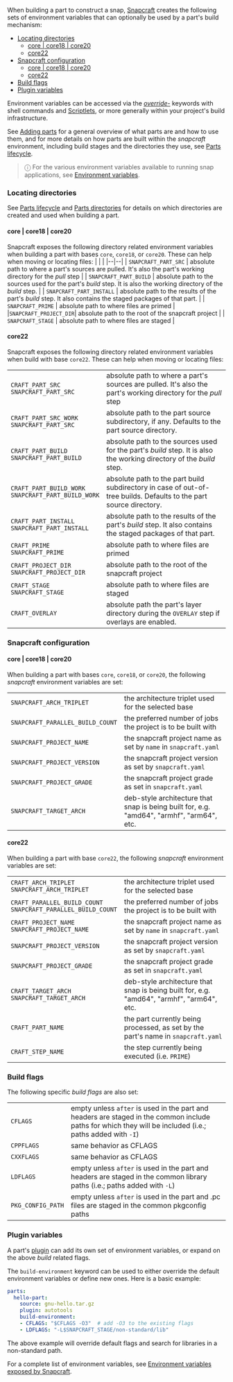 When building a part to construct a snap,  [Snapcraft](/t/snapcraft-overview/8940) creates the following sets of environment variables that can optionally be used by a part's build mechanism:

- [Locating directories](#heading--locating-directories)
  - [core | core18 | core20](#heading--locating-directories-core18-core20)
  - [core22](#heading--locating-directories-core22)
- [Snapcraft configuration](#heading--snapcraft-configuration)
  - [core | core18 | core20](#heading--snapcraft-configuration-core18-core-20)
  - [core22](#heading--snapcraft-configuration-core22)
- [Build flags](#heading--build-flags)
- [Plugin variables](#heading--plugin-variables)

Environment variables can be accessed via the [*override-*](/t/snapcraft-parts-metadata/8336) keywords with shell commands and [Scriptlets](/t/scriptlets/4892), or more generally within your project's build infrastructure.

See [Adding parts](/t/adding-parts/11473) for a general overview of what parts are and how to use them, and for more details on how parts are built within the *snapcraft* environment, including build stages and the directories they use, see [Parts lifecycle](/t/parts-lifecycle/12231).

> ⓘ For the various environment variables available to running snap applications, see [Environment variables](/t/environment-variables/7983).

<h3 id='heading--locating-directories'>Locating directories</h3>

See [Parts lifecycle](/t/parts-lifecycle/12231) and [Parts directories](/t/parts-lifecycle/12231#heading--parts-directories) for details on which directories are created and used when building a part.

<h4 id='heading--locating-directories-core18-core20'>core | core18 | core20</h4>

Snapcraft exposes the following directory related environment variables when building a part with bases `core`, `core18`, or `core20`. These can help when moving or locating files:
| | |
|--|--|
| `SNAPCRAFT_PART_SRC` | absolute path to where a part's sources are pulled. It's also the part's working directory for the *pull* step |
| `SNAPCRAFT_PART_BUILD` | absolute path to the sources used for the part's *build* step. It is also the working directory of the *build* step. |
| `SNAPCRAFT_PART_INSTALL` | absolute path to the results of the part's *build* step. It also contains the staged packages of that part. |
| `SNAPCRAFT_PRIME` |  absolute path to where files are primed |
|`SNAPCRAFT_PROJECT_DIR`| absolute path to the root of the snapcraft project |
| `SNAPCRAFT_STAGE` | absolute path to where files are staged |

<h4 id='heading--locating-directories-core22'>core22</h4>

Snapcraft exposes the following directory related environment variables when build with base `core22`. These can help when moving or locating files:

| | |
|--|--|
| `CRAFT_PART_SRC` <br /> `SNAPCRAFT_PART_SRC` | absolute path to where a part's sources are pulled. It's also the part's working directory for the *pull* step |
| `CRAFT_PART_SRC_WORK` <br /> `SNAPCRAFT_PART_SRC` | absolute path to the part source subdirectory, if any. Defaults to the part source directory. |
| `CRAFT_PART_BUILD` <br /> `SNAPCRAFT_PART_BUILD` | absolute path to the sources used for the part's *build* step. It is also the working directory of the *build* step. |
| `CRAFT_PART_BUILD_WORK` <br /> `SNAPCRAFT_PART_BUILD_WORK` | absolute path to the part build subdirectory in case of out-of-tree builds. Defaults to the part source directory. |
| `CRAFT_PART_INSTALL` <br /> `SNAPCRAFT_PART_INSTALL` | absolute path to the results of the part's *build* step. It also contains the staged packages of that part. |
| `CRAFT_PRIME` <br /> `SNAPCRAFT_PRIME` |  absolute path to where files are primed |
| `CRAFT_PROJECT_DIR` <br /> `SNAPCRAFT_PROJECT_DIR` | absolute path to the root of the snapcraft project |
| `CRAFT_STAGE` <br /> `SNAPCRAFT_STAGE` | absolute path to where files are staged |
| `CRAFT_OVERLAY` | absolute path the part's layer directory during  the `OVERLAY` step if overlays are enabled. |

<h3 id='heading--snapcraft-configuration'>Snapcraft configuration</h3>

<h4 id='heading--snapcraft-configuration-core18-core-20'>core | core18 | core20</h4>

When building a part with bases `core`, `core18`, or `core20`, the following *snapcraft* environment variables are set:

| | |
|--|--|
| `SNAPCRAFT_ARCH_TRIPLET` | the architecture triplet used for the selected base |
| `SNAPCRAFT_PARALLEL_BUILD_COUNT`| the preferred number of jobs the project is to be built with |
| `SNAPCRAFT_PROJECT_NAME` | the snapcraft project name as set by `name` in `snapcraft.yaml` |
| `SNAPCRAFT_PROJECT_VERSION` | the snapcraft project version as set by `snapcraft.yaml`|
| `SNAPCRAFT_PROJECT_GRADE` | the snapcraft project grade as set in `snapcraft.yaml` |
| `SNAPCRAFT_TARGET_ARCH` | deb-style architecture that snap is being built for, e.g. "amd64", "armhf", "arm64", etc. |

<h4 id='heading--snapcraft-configuration-core22'>core22</h4>

When building a part with base `core22`, the following *snapcraft* environment variables are set:

| | |
|--|--|
| `CRAFT_ARCH_TRIPLET` <br /> `SNAPCRAFT_ARCH_TRIPLET`  | the architecture triplet used for the selected base |
| `CRAFT_PARALLEL_BUILD_COUNT` <br /> `SNAPCRAFT_PARALLEL_BUILD_COUNT`| the preferred number of jobs the project is to be built with |
| `CRAFT_PROJECT_NAME` <br /> `SNAPCRAFT_PROJECT_NAME` | the snapcraft project name as set by `name` in `snapcraft.yaml` |
| `SNAPCRAFT_PROJECT_VERSION` | the snapcraft project version as set by `snapcraft.yaml`|
| `SNAPCRAFT_PROJECT_GRADE` | the snapcraft project grade as set in `snapcraft.yaml` |
| `CRAFT_TARGET_ARCH` <br /> `SNAPCRAFT_TARGET_ARCH` | deb-style architecture that snap is being built for, e.g. "amd64", "armhf", "arm64", etc. |
| `CRAFT_PART_NAME` | the part currently being processed, as set by the part's name in `snapcraft.yaml` |
| `CRAFT_STEP_NAME` | the step currently being executed (i.e. `PRIME`) |

<h3 id='heading--build-flags'>Build flags</h3>

The following specific _build flags_ are also set:

| | |
|--|--|
| `CFLAGS`| empty unless `after` is used in the part and headers are staged in the common include paths for which they will be included (i.e.; paths added with  `-I`)|
|`CPPFLAGS`| same behavior as CFLAGS |
| `CXXFLAGS` | same behavior as CFLAGS |
| `LDFLAGS` | empty unless `after` is used in the part and headers are staged in the common library paths (i.e.; paths added with `-L`) |
| `PKG_CONFIG_PATH` | empty unless `after` is used in the part and .pc files are staged in the common pkgconfig paths |

<h3 id='heading--plugin-variables'>Plugin variables</h3>

A part's [plugin](/t/snapcraft-plugins/4284) can add its own set of environment variables, or expand on the above _build_ related flags.

The `build-environment` keyword can be used to either override the default environment variables or define new ones. Here is a basic example:

```yaml
parts:
  hello-part:
    source: gnu-hello.tar.gz
    plugin: autotools
    build-environment:
    - CFLAGS: "$CFLAGS -O3"  # add -O3 to the existing flags
    - LDFLAGS: "-L$SNAPCRAFT_STAGE/non-standard/lib"
```
The above example will override default flags and search for libraries in a non-standard path.

For a complete list of environment variables, see [Environment variables exposed by Snapcraft](/t/environment-variables-that-snapcraft-exposes/7569).